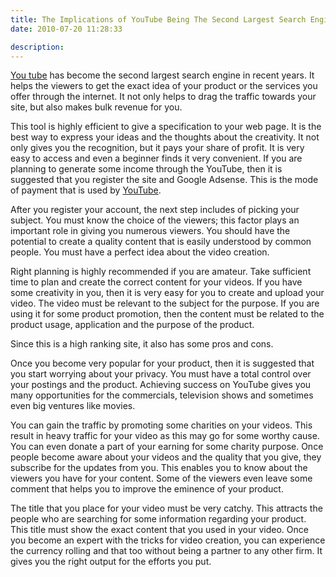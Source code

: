 ```yaml
---
title: The Implications of YouTube Being The Second Largest Search Engine
date: 2010-07-20 11:28:33

description:
---
```


[You tube](/http://www.youtube.com/) has become the second largest search engine in recent years. It helps the viewers to get the exact idea of your product or the services you offer through the internet. It not only helps to drag the traffic towards your site, but also makes bulk revenue for you.

This tool is highly efficient to give a specification to your web page.
It is the best way to express your ideas and the thoughts about the
creativity. It not only gives you the recognition, but it pays your
share of profit. It is very easy to access and even a beginner finds it
very convenient. If you are planning to generate some income through the
YouTube, then it is suggested that you register the site and Google
Adsense. This is the mode of payment that is used by
[YouTube](/http://en.wikipedia.org/wiki/YouTube).

After you register your account, the next step includes of picking your
subject. You must know the choice of the viewers; this factor plays an
important role in giving you numerous viewers. You should have the
potential to create a quality content that is easily understood by
common people. You must have a perfect idea about the video creation.

Right planning is highly recommended if you are amateur. Take sufficient
time to plan and create the correct content for your videos. If you have
some creativity in you, then it is very easy for you to create and
upload your video. The video must be relevant to the subject for the
purpose. If you are using it for some product promotion, then the
content must be related to the product usage, application and the
purpose of the product.

Since this is a high ranking site, it also has some pros and cons.

Once you become very popular for your product, then it is suggested that
you start worrying about your privacy. You must have a total control
over your postings and the product. Achieving success on YouTube gives
you many opportunities for the commercials, television shows and
sometimes even big ventures like movies.

You can gain the traffic by promoting some charities on your videos.
This result in heavy traffic for your video as this may go for some
worthy cause. You can even donate a part of your earning for some
charity purpose. Once people become aware about your videos and the
quality that you give, they subscribe for the updates from you. This
enables you to know about the viewers you have for your content. Some of
the viewers even leave some comment that helps you to improve the
eminence of your product.

The title that you place for your video must be very catchy. This
attracts the people who are searching for some information regarding
your product. This title must show the exact content that you used in
your video. Once you become an expert with the tricks for video
creation, you can experience the currency rolling and that too without
being a partner to any other firm. It gives you the right output for the
efforts you put.
